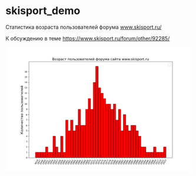 # skisport_demo

Статистика возраста пользователей форума www.skisport.ru/

К обсуждению в теме https://www.skisport.ru/forum/other/92285/

![](userdata_plot.png)

